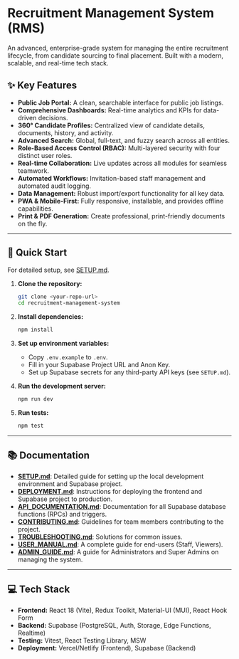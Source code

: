 # Recruitment Management System (RMS)

An advanced, enterprise-grade system for managing the entire recruitment lifecycle, from candidate sourcing to final placement. Built with a modern, scalable, and real-time tech stack.

## ✨ Key Features

- **Public Job Portal:** A clean, searchable interface for public job listings.
- **Comprehensive Dashboards:** Real-time analytics and KPIs for data-driven decisions.
- **360° Candidate Profiles:** Centralized view of candidate details, documents, history, and activity.
- **Advanced Search:** Global, full-text, and fuzzy search across all entities.
- **Role-Based Access Control (RBAC):** Multi-layered security with four distinct user roles.
- **Real-time Collaboration:** Live updates across all modules for seamless teamwork.
- **Automated Workflows:** Invitation-based staff management and automated audit logging.
- **Data Management:** Robust import/export functionality for all key data.
- **PWA & Mobile-First:** Fully responsive, installable, and provides offline capabilities.
- **Print & PDF Generation:** Create professional, print-friendly documents on the fly.

---

## 🚀 Quick Start

For detailed setup, see [SETUP.md](./SETUP.md).

1.  **Clone the repository:**
    ```bash
    git clone <your-repo-url>
    cd recruitment-management-system
    ```

2.  **Install dependencies:**
    ```bash
    npm install
    ```

3.  **Set up environment variables:**
    -   Copy `.env.example` to `.env`.
    -   Fill in your Supabase Project URL and Anon Key.
    -   Set up Supabase secrets for any third-party API keys (see `SETUP.md`).

4.  **Run the development server:**
    ```bash
    npm run dev
    ```

5.  **Run tests:**
    ```bash
    npm test
    ```

---

## 📚 Documentation

-   [**SETUP.md**](./SETUP.md): Detailed guide for setting up the local development environment and Supabase project.
-   [**DEPLOYMENT.md**](./DEPLOYMENT.md): Instructions for deploying the frontend and Supabase project to production.
-   [**API_DOCUMENTATION.md**](./API_DOCUMENTATION.md): Documentation for all Supabase database functions (RPCs) and triggers.
-   [**CONTRIBUTING.md**](./CONTRIBUTING.md): Guidelines for team members contributing to the project.
-   [**TROUBLESHOOTING.md**](./TROUBLESHOOTING.md): Solutions for common issues.
-   [**USER_MANUAL.md**](./USER_MANUAL.md): A complete guide for end-users (Staff, Viewers).
-   [**ADMIN_GUIDE.md**](./ADMIN_GUIDE.md): A guide for Administrators and Super Admins on managing the system.

---

## 💻 Tech Stack

-   **Frontend:** React 18 (Vite), Redux Toolkit, Material-UI (MUI), React Hook Form
-   **Backend:** Supabase (PostgreSQL, Auth, Storage, Edge Functions, Realtime)
-   **Testing:** Vitest, React Testing Library, MSW
-   **Deployment:** Vercel/Netlify (Frontend), Supabase (Backend)
